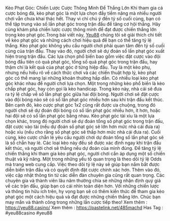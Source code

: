Kèo Phạt Góc: Chiến Lược Cược Thông Minh Để Thắng Lớn
 Khi tham gia cá cược bóng đá, kèo phạt góc là một lựa chọn đầy tiềm năng mà nhiều người chơi vẫn chưa khai thác hết. Thay vì chỉ chú ý đến tỷ số cuối cùng, bạn có thể tập trung vào số lần phạt góc trong trận đấu để tăng cơ hội thắng. Hãy cùng khám phá chiến lược cược thông minh để đạt được chiến thắng lớn trong kèo phạt góc.Trong bài viết này, [Yeu88](https://yeu88.casino/) chúng tôi sẽ giải thích chi tiết về kèo phạt góc và những cách chơi hiệu quả để bạn có thể tăng tỷ lệ thắng.
Kèo phạt góc không yêu cầu người chơi phải quan tâm đến tỷ số cuối cùng của trận đấu. Thay vào đó, người chơi sẽ dự đoán số lần phạt góc xuất hiện trong trận đấu. Các lựa chọn phổ biến bao gồm việc đặt cược vào đội bóng đầu tiên có quả phạt góc, tổng số quả phạt góc trong trận đấu, hay thậm chí là kết quả của phạt góc ở từng hiệp đấu. Tuy là một kèo phụ, nhưng nếu hiểu rõ về cách thức chơi và các chiến thuật hợp lý, kèo phạt góc có thể mang lại những khoản thưởng hấp dẫn.
Có nhiều loại kèo phạt góc khác nhau để người chơi lựa chọn. Một trong những kèo phổ biến là kèo chấp phạt góc, hay còn gọi là kèo handicap. Trong kèo này, nhà cái sẽ đưa ra tỷ lệ chấp về số lần phạt góc giữa hai đội bóng. Người chơi sẽ đặt cược vào đội bóng nào sẽ có số lần phạt góc nhiều hơn sau khi trận đấu kết thúc. Bên cạnh đó, kèo cược phạt góc 1x2 cũng rất được ưa chuộng, trong đó người chơi sẽ dự đoán đội bóng có số lần phạt góc nhiều hơn, ít hơn, hoặc hai đội sẽ có số lần phạt góc bằng nhau.
Kèo phạt góc tài xỉu là một lựa chọn khác, trong đó người chơi sẽ dự đoán tổng số phạt góc trong trận đấu, đặt cược vào tài (nếu dự đoán số phạt góc sẽ lớn hơn mức nhà cái đưa ra) hoặc xỉu (nếu cho rằng số phạt góc sẽ thấp hơn mức nhà cái đưa ra). Cuối cùng, kèo cược chẵn lẻ yêu cầu người chơi dự đoán tổng số lần phạt góc sẽ là số chẵn hay lẻ. Các loại kèo này đều sẽ được xác định ngay khi trận đấu kết thúc, và người chơi sẽ thắng nếu dự đoán của mình đúng.
Để tăng tỷ lệ chiến thắng khi tham gia kèo phạt góc, người chơi cần áp dụng một số chiến thuật và kỹ năng. Một trong những yếu tố quan trọng là theo dõi tỷ lệ Odds mà trang web cung cấp. Việc theo dõi tỷ lệ này sẽ giúp bạn nắm bắt được diễn biến trận đấu và có quyết định đặt cược chính xác hơn. Thêm vào đó, việc cập nhật thông tin từ các diễn đàn chuyên gia cũng rất quan trọng. Các chuyên gia và thành viên lâu năm thường chia sẻ những nhận định quý giá về các trận đấu, giúp bạn có cái nhìn toàn diện hơn.
Với những chiến lược và thông tin hữu ích trên, hy vọng bạn sẽ có thêm kiến thức để tham gia kèo phạt góc một cách hiệu quả và đạt được những chiến thắng lớn. Chúc bạn may mắn và thành công trong những lần cược tiếp theo!
Xem thêm : https://yeu88.casino/
Xem thêm : https://pastelink.net/485machd
Has Tag : #yeu88casino  #yeu88
